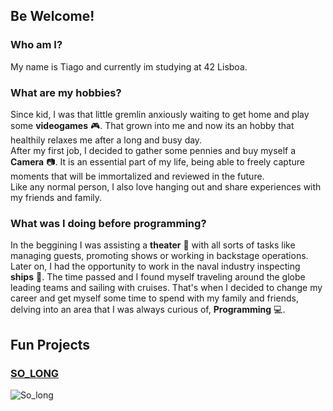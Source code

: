 ## Be Welcome!

### Who am I?
  My name is Tiago and currently im studying at 42 Lisboa.<br>
  
### What are my hobbies?
  Since kid, I was that little gremlin anxiously waiting to get home and play some **videogames** :video_game:. That grown into me and now its an hobby that healthily relaxes me after a long and busy day.<br>
  After my first job, I decided to gather some pennies and buy myself a **Camera** :camera:. It is an essential part of my life, being able to freely capture moments that will be immortalized and reviewed in the future.<br>
  Like any normal person, I also love hanging out and share experiences with my friends and family.<br>
  
### What was I doing before programming?
  In the beggining I was assisting a **theater** :japanese_goblin: with all sorts of tasks like managing guests, promoting shows or working in backstage operations.<br>
  Later on, I had the opportunity to work in the naval industry inspecting **ships** :ship:. The time passed and I found myself traveling around the globe leading teams and sailing with cruises. That's when I decided to change my career and get myself some time to spend with my family and friends, delving into an area that I was always curious of, **Programming** :computer:.<br>

## Fun Projects

### [SO_LONG](https://github.com/tjorge-d/So_long)
![So_long](https://github.com/user-attachments/assets/91f72b46-8e16-45c2-a807-3453fd72b606)
